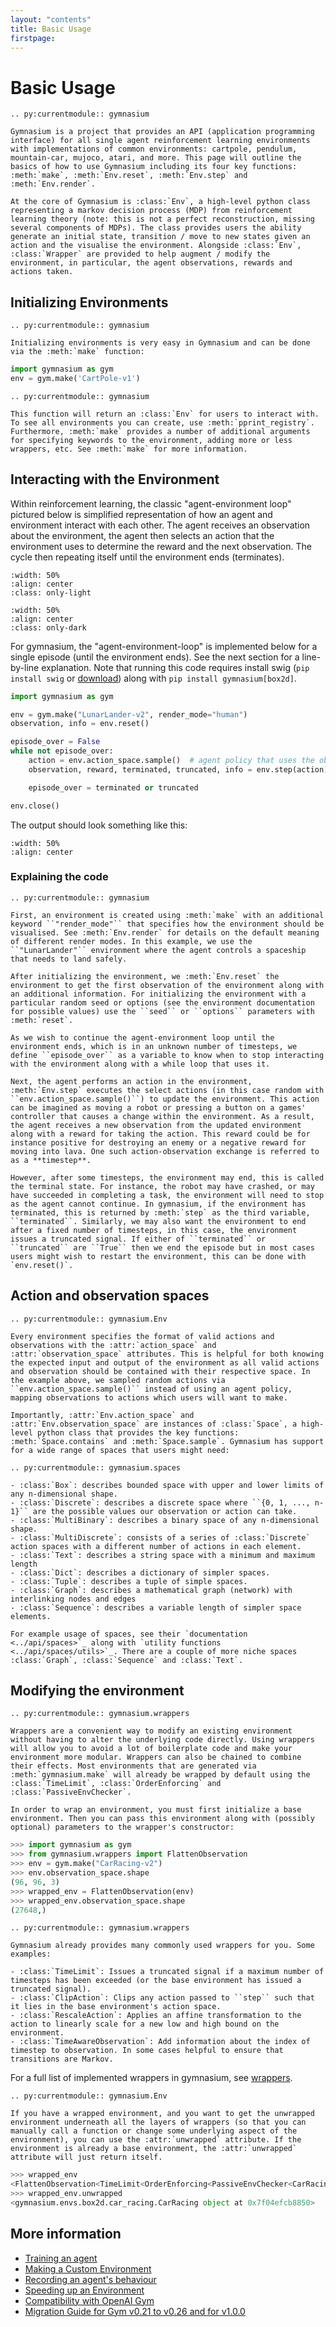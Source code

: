 ```yaml
---
layout: "contents"
title: Basic Usage
firstpage:
---
```


# Basic Usage

```{eval-rst}
.. py:currentmodule:: gymnasium

Gymnasium is a project that provides an API (application programming interface) for all single agent reinforcement learning environments with implementations of common environments: cartpole, pendulum, mountain-car, mujoco, atari, and more. This page will outline the basics of how to use Gymnasium including its four key functions: :meth:`make`, :meth:`Env.reset`, :meth:`Env.step` and :meth:`Env.render`.

At the core of Gymnasium is :class:`Env`, a high-level python class representing a markov decision process (MDP) from reinforcement learning theory (note: this is not a perfect reconstruction, missing several components of MDPs). The class provides users the ability generate an initial state, transition / move to new states given an action and the visualise the environment. Alongside :class:`Env`, :class:`Wrapper` are provided to help augment / modify the environment, in particular, the agent observations, rewards and actions taken.
```

## Initializing Environments

```{eval-rst}
.. py:currentmodule:: gymnasium

Initializing environments is very easy in Gymnasium and can be done via the :meth:`make` function:
```

```python
import gymnasium as gym
env = gym.make('CartPole-v1')
```

```{eval-rst}
.. py:currentmodule:: gymnasium

This function will return an :class:`Env` for users to interact with. To see all environments you can create, use :meth:`pprint_registry`. Furthermore, :meth:`make` provides a number of additional arguments for specifying keywords to the environment, adding more or less wrappers, etc. See :meth:`make` for more information.
```

## Interacting with the Environment

Within reinforcement learning, the classic "agent-environment loop" pictured below is simplified representation of how an agent and environment interact with each other. The agent receives an observation about the environment, the agent then selects an action that the environment uses to determine the reward and the next observation. The cycle then repeating itself until the environment ends (terminates).

```{image} /_static/diagrams/AE_loop.png
:width: 50%
:align: center
:class: only-light
```

```{image} /_static/diagrams/AE_loop_dark.png
:width: 50%
:align: center
:class: only-dark
```

For gymnasium, the "agent-environment-loop" is implemented below for a single episode (until the environment ends). See the next section for a line-by-line explanation. Note that running this code requires install swig (`pip install swig` or [download](https://www.swig.org/download.html)) along with `pip install gymnasium[box2d]`.

```python
import gymnasium as gym

env = gym.make("LunarLander-v2", render_mode="human")
observation, info = env.reset()

episode_over = False
while not episode_over:
    action = env.action_space.sample()  # agent policy that uses the observation and info
    observation, reward, terminated, truncated, info = env.step(action)

    episode_over = terminated or truncated

env.close()
```

The output should look something like this:

```{figure} https://user-images.githubusercontent.com/15806078/153222406-af5ce6f0-4696-4a24-a683-46ad4939170c.gif
:width: 50%
:align: center
```

### Explaining the code

```{eval-rst}
.. py:currentmodule:: gymnasium

First, an environment is created using :meth:`make` with an additional keyword ``"render_mode"`` that specifies how the environment should be visualised. See :meth:`Env.render` for details on the default meaning of different render modes. In this example, we use the ``"LunarLander"`` environment where the agent controls a spaceship that needs to land safely.

After initializing the environment, we :meth:`Env.reset` the environment to get the first observation of the environment along with an additional information. For initializing the environment with a particular random seed or options (see the environment documentation for possible values) use the ``seed`` or ``options`` parameters with :meth:`reset`.

As we wish to continue the agent-environment loop until the environment ends, which is in an unknown number of timesteps, we define ``episode_over`` as a variable to know when to stop interacting with the environment along with a while loop that uses it.

Next, the agent performs an action in the environment, :meth:`Env.step` executes the select actions (in this case random with ``env.action_space.sample()``) to update the environment. This action can be imagined as moving a robot or pressing a button on a games' controller that causes a change within the environment. As a result, the agent receives a new observation from the updated environment along with a reward for taking the action. This reward could be for instance positive for destroying an enemy or a negative reward for moving into lava. One such action-observation exchange is referred to as a **timestep**.

However, after some timesteps, the environment may end, this is called the terminal state. For instance, the robot may have crashed, or may have succeeded in completing a task, the environment will need to stop as the agent cannot continue. In gymnasium, if the environment has terminated, this is returned by :meth:`step` as the third variable, ``terminated``. Similarly, we may also want the environment to end after a fixed number of timesteps, in this case, the environment issues a truncated signal. If either of ``terminated`` or ``truncated`` are ``True`` then we end the episode but in most cases users might wish to restart the environment, this can be done with `env.reset()`.
```

## Action and observation spaces

```{eval-rst}
.. py:currentmodule:: gymnasium.Env

Every environment specifies the format of valid actions and observations with the :attr:`action_space` and :attr:`observation_space` attributes. This is helpful for both knowing the expected input and output of the environment as all valid actions and observation should be contained with their respective space. In the example above, we sampled random actions via ``env.action_space.sample()`` instead of using an agent policy, mapping observations to actions which users will want to make.

Importantly, :attr:`Env.action_space` and :attr:`Env.observation_space` are instances of :class:`Space`, a high-level python class that provides the key functions: :meth:`Space.contains` and :meth:`Space.sample`. Gymnasium has support for a wide range of spaces that users might need:

.. py:currentmodule:: gymnasium.spaces

- :class:`Box`: describes bounded space with upper and lower limits of any n-dimensional shape.
- :class:`Discrete`: describes a discrete space where ``{0, 1, ..., n-1}`` are the possible values our observation or action can take.
- :class:`MultiBinary`: describes a binary space of any n-dimensional shape.
- :class:`MultiDiscrete`: consists of a series of :class:`Discrete` action spaces with a different number of actions in each element.
- :class:`Text`: describes a string space with a minimum and maximum length
- :class:`Dict`: describes a dictionary of simpler spaces.
- :class:`Tuple`: describes a tuple of simple spaces.
- :class:`Graph`: describes a mathematical graph (network) with interlinking nodes and edges
- :class:`Sequence`: describes a variable length of simpler space elements.

For example usage of spaces, see their `documentation <../api/spaces>`_ along with `utility functions <../api/spaces/utils>`_. There are a couple of more niche spaces :class:`Graph`, :class:`Sequence` and :class:`Text`.
```

## Modifying the environment

```{eval-rst}
.. py:currentmodule:: gymnasium.wrappers

Wrappers are a convenient way to modify an existing environment without having to alter the underlying code directly. Using wrappers will allow you to avoid a lot of boilerplate code and make your environment more modular. Wrappers can also be chained to combine their effects. Most environments that are generated via :meth:`gymnasium.make` will already be wrapped by default using the :class:`TimeLimit`, :class:`OrderEnforcing` and :class:`PassiveEnvChecker`.

In order to wrap an environment, you must first initialize a base environment. Then you can pass this environment along with (possibly optional) parameters to the wrapper's constructor:
```

```python
>>> import gymnasium as gym
>>> from gymnasium.wrappers import FlattenObservation
>>> env = gym.make("CarRacing-v2")
>>> env.observation_space.shape
(96, 96, 3)
>>> wrapped_env = FlattenObservation(env)
>>> wrapped_env.observation_space.shape
(27648,)
```

```{eval-rst}
.. py:currentmodule:: gymnasium.wrappers

Gymnasium already provides many commonly used wrappers for you. Some examples:

- :class:`TimeLimit`: Issues a truncated signal if a maximum number of timesteps has been exceeded (or the base environment has issued a truncated signal).
- :class:`ClipAction`: Clips any action passed to ``step`` such that it lies in the base environment's action space.
- :class:`RescaleAction`: Applies an affine transformation to the action to linearly scale for a new low and high bound on the environment.
- :class:`TimeAwareObservation`: Add information about the index of timestep to observation. In some cases helpful to ensure that transitions are Markov.
```

For a full list of implemented wrappers in gymnasium, see [wrappers](/api/wrappers).

```{eval-rst}
.. py:currentmodule:: gymnasium.Env

If you have a wrapped environment, and you want to get the unwrapped environment underneath all the layers of wrappers (so that you can manually call a function or change some underlying aspect of the environment), you can use the :attr:`unwrapped` attribute. If the environment is already a base environment, the :attr:`unwrapped` attribute will just return itself.
```

```python
>>> wrapped_env
<FlattenObservation<TimeLimit<OrderEnforcing<PassiveEnvChecker<CarRacing<CarRacing-v2>>>>>>
>>> wrapped_env.unwrapped
<gymnasium.envs.box2d.car_racing.CarRacing object at 0x7f04efcb8850>
```

## More information

* [Training an agent](train_agent)
* [Making a Custom Environment](create_custom_env)
* [Recording an agent's behaviour](record_agent)
* [Speeding up an Environment](speed_up_env)
* [Compatibility with OpenAI Gym](gym_compatibility)
* [Migration Guide for Gym v0.21 to v0.26 and for v1.0.0](migration_guide)

